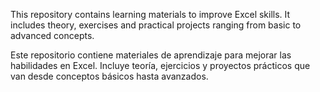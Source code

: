 This repository contains learning materials to improve Excel skills. It includes theory, exercises and practical projects ranging from basic to advanced concepts.

Este repositorio contiene materiales de aprendizaje para mejorar las habilidades en Excel. Incluye teoría, ejercicios y proyectos prácticos que van desde conceptos básicos hasta avanzados.
